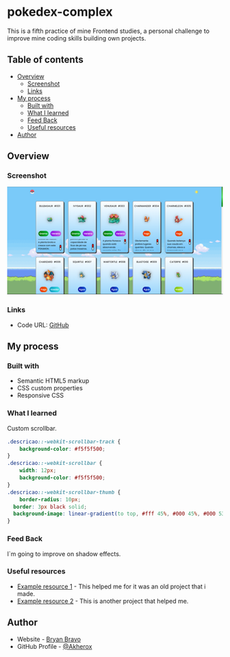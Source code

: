 # pokedex-complex

This is a fifth practice of mine Frontend studies, a personal challenge to improve mine coding skills building own projects. 

## Table of contents

- [Overview](#overview)
  - [Screenshot](#screenshot)
  - [Links](#links)
- [My process](#my-process)
  - [Built with](#built-with)
  - [What I learned](#what-i-learned)
  - [Feed Back](#feed-back)
  - [Useful resources](#useful-resources)
- [Author](#author)

## Overview

### Screenshot

![](/src/assets/screenshot.png)

### Links

- Code URL: [GitHub](https://github.com/Akherox/pokedex-complex)
<!-- - Live Site URL: [GitHub Pages](https://akherox.github.io/demon-slayer-slider/) -->

## My process

### Built with

- Semantic HTML5 markup
- CSS custom properties
- Responsive CSS

### What I learned

Custom scrollbar.

```css
.descricao::-webkit-scrollbar-track {
	background-color: #f5f5f500;
}
.descricao::-webkit-scrollbar {
	width: 12px;
	background-color: #f5f5f500;
}
.descricao::-webkit-scrollbar-thumb {
	border-radius: 10px;
  border: 3px black solid;
  background-image: linear-gradient(to top, #fff 45%, #000 45%, #000 53%, #FF0000 53%);
}
```

### Feed Back

I`m going to improve on shadow effects.

### Useful resources

- [Example resource 1](https://github.com/Akherox/marvel-pvp) - This helped me for it was an old project that i made.
- [Example resource 2](https://github.com/Akherox/tiny-portfolio) - This is another project that helped me.

## Author

- Website - [Bryan Bravo](https://www.linkedin.com/in/alex-bravo-008-mk)
- GitHub Profile - [@Akherox](https://github.com/Akherox)

